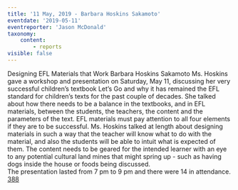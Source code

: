 ```yaml
---
title: '11 May, 2019 - Barbara Hoskins Sakamoto'
eventdate: '2019-05-11'
eventreporter: 'Jason McDonald'
taxonomy:
    content:
        - reports
visible: false
---
```


Designing EFL Materials that Work
Barbara Hoskins Sakamoto
Ms. Hoskins gave a workshop and presentation on Saturday, May 11, discussing her very successful children’s textbook Let’s Go and why it has remained the EFL standard for children’s texts for the past couple of decades.  She talked about how there needs to be a balance in the textbooks, and in EFL materials, between the students, the teachers, the content and the parameters of the text.  EFL materials must pay attention to all four elements if they are to be successful.
Ms. Hoskins talked at length about designing materials in such a way that the teacher will know what to do with the material, and also the students will be able to intuit what is expected of them.  The content needs to be geared for the intended learner with an eye to any potential cultural land mines that might spring up - such as having dogs inside the house or foods being discussed.  
The presentation lasted from 7 pm to 9 pm and there were 14 in attendance.
<a href="/chapters/kq/schedule/2019/may/11">388</a>

